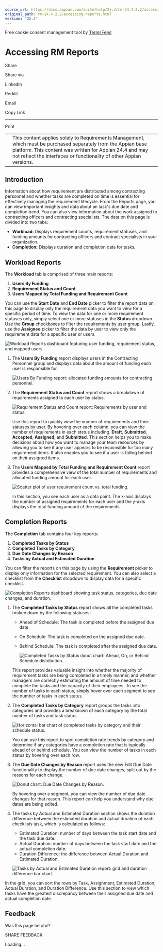 ```yaml
---
source_url: https://docs.appian.com/suite/help/25.3/rm-24.4.2.2/accessing-reports.html
original_path: rm-24.4.2.2/accessing-reports.html
version: "25.3"
---
```


Free cookie consent management tool by [TermsFeed](https://www.termsfeed.com/)

# Accessing RM Reports

Share

Share via

LinkedIn

Reddit

Email

Copy Link

* * *

Print

<table><tbody><tr><td><i class="fa fa-check-square-o" aria-hidden="true"></i></td><td>This content applies solely to Requirements Management, which must be purchased separately from the Appian base platform. This content was written for Appian 24.4 and may not reflect the interfaces or functionality of other Appian versions.</td></tr></tbody></table>

## Introduction

Information about how requirement are distributed among contracting personnel and whether tasks are completed on time is essential for effectively managing the requirement lifecycle. From the Reports page, you can view important insights and data about an task's due date and completion trend. You can also view information about the work assigned to contracting officers and contracting specialists. The data on this page is divided into two tabs:

-   **Workload:** Displays requirement counts, requirement statuses, and funding amounts for contracting officers and contract specialists in your organization.
-   **Completion:** Displays duration and completion data for tasks.

## Workload Reports

The **Workload** tab is comprised of three main reports:

1.  **Users By Funding**
2.  **Requirement Status and Count**
3.  **Users Mapped by Total Funding and Requirement Count**

You can use the **Start Date** and **End Date** picker to filter the report data on this page to display only the requirement data you want to view for a specific period of time. To view the data for one or more requirement statuses only, simply select one or more statuses in the **Status** dropdown. Use the **Group** checkboxes to filter the requirements by user group. Lastly, use the **Assignee** picker to filter the data by user to view only the requirement data for a specific user or users.

![Workload Reports dashboard featuring user funding, requirement status, and mapped users.](images/workload_reports_1.png)

1.  The **Users By Funding** report displays users in the Contracting Personnel group and displays data about the amount of funding each user is responsible for.

    ![Users By Funding report: allocated funding amounts for contracting personnel.](images/workload_reports_2.png)

2.  The **Requirement Status and Count** report shows a breakdown of requirements assigned to each user by status.

    ![Requirement Status and Count report: Requirements by user and status.](images/workload_reports_3.png)

    Use this report to quickly view the number of requirements and their statuses by user. By hovering over each column, you can view the number of requirements in each status including, **Draft**, **Submitted**, **Accepted**, **Assigned**, and **Submitted**. This section helps you to make decisions about how you want to manage your team resources by allowing you to see if any user appears to be responsible for too many requirement items. It also enables you to see if a user is falling behind on their assigned items.

3.  The **Users Mapped by Total Funding and Requirement Count** report provides a comprehensive view of the total number of requirements and allocated funding amount for each user.

    ![Scatter plot of user requirement count vs. total funding.](images/workload_reports_4.png)

    In this section, you see each user as a data point. The x-axis displays the number of assigned requirements for each user and the y-axis displays the total funding amount of the requirements.

## Completion Reports

The **Completion** tab contains four key reports:

1.  **Completed Tasks by Status**
2.  **Completed Tasks by Category**
3.  **Due Date Changes by Reason**
4.  **Tasks by Actual and Estimated Duration**.

You can filter the reports on this page by using the **Requirement** picker to display only information for the selected requirement. You can also select a checklist from the **Checklist** dropdown to display data for a specific checklist.

![Completion Reports dashboard showing task status, categories, due date changes, and duration.](images/completion_reports_1.png)

1.  The **Completed Tasks by Status** report shows all the completed tasks broken down by the following statuses:

    -   Ahead of Schedule: The task is completed before the assigned due date.
    -   On Schedule: The task is completed on the assigned due date.
    -   Behind Schedule: The task is completed after the assigned due date.

        ![Completed Tasks by Status donut chart: Ahead, On, or Behind Schedule distribution.](images/completion_reports_2.png)

    This report provides valuable insight into whether the majority of requirement tasks are being completed in a timely manner, and whether managers are correctly estimating the amount of time needed to complete the tasks and the capacity of their employees. To see the number of tasks in each status, simply hover over each segment to see the number of tasks in each status.

2.  The **Completed Tasks by Category** report groups the tasks into categories and provides a breakdown of each category by the total number of tasks and task status.

    ![Horizontal bar chart of completed tasks by category and their schedule status.](images/completion_reports_3.png)

    You can use this report to spot completion rate trends by category and determine if any categories have a completion rate that is typically ahead of or behind schedule. You can view the number of tasks in each status by hovering over each row.

3.  The **Due Date Changes by Reason** report uses the new Edit Due Date functionality to display the number of due date changes, split out by the reasons for each change.

    ![Donut chart: Due Date Changes by Reason.](images/completion_reports_4.png)

    By hovering over a segment, you can view the number of due date changes for that reason. This report can help you understand why due dates are being edited.

4.  The tasks by Actual and Estimated Duration section shows the duration difference between the estimated duration and actual duration of each checklists task, which is calculated as follows:

    -   Estimated Duration: number of days between the task start date and the task due date.
    -   Actual Duration: number of days between the task start date and the actual completion date.
    -   Duration Difference: the difference between Actual Duration and Estimated Duration.

    ![Tasks by Actual and Estimated Duration report: grid and duration difference bar chart.](images/completion_reports_5.png)

In the grid, you can sort the rows by Task, Assignment, Estimated Duration, Actual Duration, and Duration Difference. Use this section to view which tasks have the greatest discrepancy between their assigned due date and actual completion date.

## Feedback

Was this page helpful?

SHARE FEEDBACK

Loading...